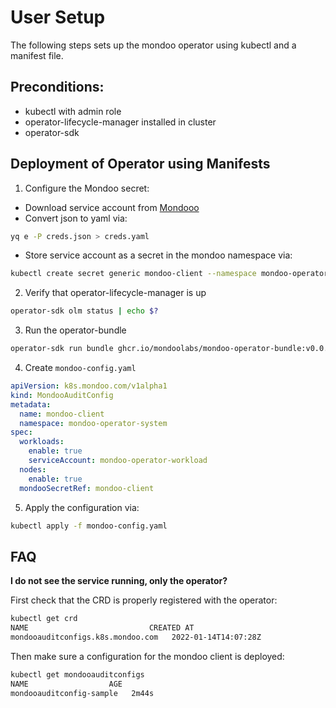 # User Setup

The following steps sets up the mondoo operator using kubectl and a manifest file.

## Preconditions:

- kubectl with admin role
- operator-lifecycle-manager installed in cluster
- operator-sdk

## Deployment of Operator using Manifests

1. Configure the Mondoo secret:

 - Download service account from [Mondooo](https://mondoo.com)
 - Convert json to yaml via:

```bash
yq e -P creds.json > creds.yaml
```

 - Store service account as a secret in the mondoo namespace via:

```bash
kubectl create secret generic mondoo-client --namespace mondoo-operator-system --from-file=config=creds.yaml
```
2. Verify that operator-lifecycle-manager is up
```bash
operator-sdk olm status | echo $?
```
3. Run the operator-bundle
```bash
operator-sdk run bundle ghcr.io/mondoolabs/mondoo-operator-bundle:v0.0.2 --namespace=mondoo-operator-system
```

4. Create `mondoo-config.yaml`
```yaml
apiVersion: k8s.mondoo.com/v1alpha1
kind: MondooAuditConfig
metadata:
  name: mondoo-client
  namespace: mondoo-operator-system
spec:
  workloads:
    enable: true
    serviceAccount: mondoo-operator-workload
  nodes:
    enable: true
  mondooSecretRef: mondoo-client
```

5. Apply the configuration via:

```bash
kubectl apply -f mondoo-config.yaml 
```

## FAQ

**I do not see the service running, only the operator?**

First check that the CRD is properly registered with the operator:

```bash
kubectl get crd
NAME                           CREATED AT
mondooauditconfigs.k8s.mondoo.com   2022-01-14T14:07:28Z
```

Then make sure a configuration for the mondoo client is deployed:

```bash
kubectl get mondooauditconfigs
NAME                  AGE
mondooauditconfig-sample   2m44s
```